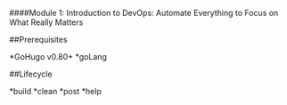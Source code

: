 ####Module 1: Introduction to DevOps: Automate Everything to Focus on What Really Matters


##Prerequisites

*GoHugo v0.80+
*goLang


##Lifecycle

*build
*clean
*post
*help